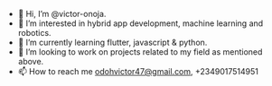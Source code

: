 - 👋 Hi, I’m @victor-onoja.
- 👀 I’m interested in hybrid app development, machine learning and robotics.
- 🌱 I’m currently learning flutter, javascript & python.
- 💞️ I’m looking to work on projects related to my field as mentioned above.
- 📫 How to reach me odohvictor47@gmail.com, +2349017514951

<!---
victor-onoja/victor-onoja is a ✨ special ✨ repository because its `README.md` (this file) appears on your GitHub profile.
You can click the Preview link to take a look at your changes.
--->
